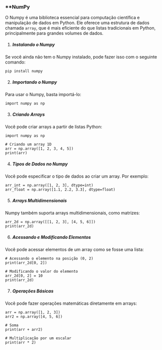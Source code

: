 ### **NumPy
O Numpy é uma biblioteca essencial para computação científica e manipulação de dados em Python. Ele oferece uma estrutura de dados chamada `array`, que é mais eficiente do que listas tradicionais em Python, principalmente para grandes volumes de dados.

1. ##### **Instalando o Numpy**
Se você ainda não tem o Numpy instalado, pode fazer isso com o seguinte comando:

`pip install numpy`


2. ##### **Importando o Numpy**
Para usar o Numpy, basta importá-lo:

`import numpy as np`


3. ##### **Criando Arrays**
Você pode criar arrays a partir de listas Python:

`import numpy as np`

```
# Criando um array 1D
arr = np.array([1, 2, 3, 4, 5])
print(arr)
```

4. ##### **Tipos de Dados no Numpy**
Você pode especificar o tipo de dados ao criar um array. Por exemplo:

```
arr_int = np.array([1, 2, 3], dtype=int)
arr_float = np.array([1.1, 2.2, 3.3], dtype=float)
```

5. ##### **Arrays Multidimensionais**
Numpy também suporta arrays multidimensionais, como matrizes:

```
arr_2d = np.array([[1, 2, 3], [4, 5, 6]])
print(arr_2d)
```

6. ##### **Acessando e Modificando Elementos**
Você pode acessar elementos de um array como se fosse uma lista:

```
# Acessando o elemento na posição (0, 2)
print(arr_2d[0, 2])
```

```
# Modificando o valor do elemento
arr_2d[0, 2] = 10
print(arr_2d)
```

7. ##### **Operações Básicas**
Você pode fazer operações matemáticas diretamente em arrays:

```
arr = np.array([1, 2, 3])
arr2 = np.array([4, 5, 6])
```

```
# Soma
print(arr + arr2)
```

```
# Multiplicação por um escalar
print(arr * 2)
```

